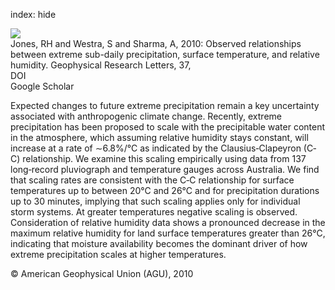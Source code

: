 index: hide

<div class="Citation">
    <div class="Citation-thumb CitationThumb-linked"  data-href="https://doi.org/10.1029/2010gl045081">
      <img src="https://static.claimspace.cloud/climate-study-static/refs/thumbs/2/Jones_et_al_2010-thumb.png" />
    </div>

  <div class="Citation-body">
    <div class="Citation-text">Jones, RH and Westra, S and Sharma, A, 2010: Observed relationships between extreme sub-daily precipitation, surface temperature, and relative humidity. <span class="Article-journal">Geophysical Research Letters, </span><span class="Article-volume">37, </span></div>
    <div class="Citation-links">
      <div class="CitationLink" data-href="https://doi.org/10.1029/2010gl045081">
        <div class="CitationLink-icon CitationLink-Doi"></div>
        <div class="CitationLink-text">DOI</div>
      </div>
      <div class="CitationLink" data-href="https://scholar.google.com/scholar?q=10.1029/2010gl045081">
        <div class="CitationLink-icon CitationLink-Scholar"></div>
        <div class="CitationLink-text">Google Scholar</div>
      </div>
    </div>
  </div>
</div>

Expected changes to future extreme precipitation remain a key uncertainty associated with anthropogenic climate change. Recently, extreme precipitation has been proposed to scale with the precipitable water content in the atmosphere, which assuming relative humidity stays constant, will increase at a rate of ∼6.8%/°C as indicated by the Clausius‐Clapeyron (C‐C) relationship. We examine this scaling empirically using data from 137 long‐record pluviograph and temperature gauges across Australia. We find that scaling rates are consistent with the C‐C relationship for surface temperatures up to between 20°C and 26°C and for precipitation durations up to 30 minutes, implying that such scaling applies only for individual storm systems. At greater temperatures negative scaling is observed. Consideration of relative humidity data shows a pronounced decrease in the maximum relative humidity for land surface temperatures greater than 26°C, indicating that moisture availability becomes the dominant driver of how extreme precipitation scales at higher temperatures.

<div class="Citation-copy">
&copy; American Geophysical Union (AGU), 2010
</div>